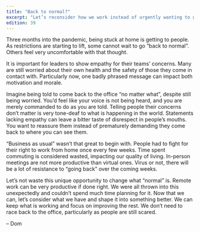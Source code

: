 ```yaml
---
title: "Back to normal?"
excerpt: "Let’s reconsider how we work instead of urgently wanting to go “back to normal”."
edition: 39
---
```

Three months into the pandemic, being stuck at home is getting to people. As restrictions are starting to lift, some cannot wait to go “back to normal”. Others feel very uncomfortable with that thought.

It is important for leaders to show empathy for their teams’ concerns. Many are still worried about their own health and the safety of those they come in contact with. Particularly now, one badly phrased message can impact both motivation and morale.

Imagine being told to come back to the office “no matter what”, despite still being worried. You’d feel like your voice is not being heard, and you are merely commanded to do as you are told. Telling people their concerns don’t matter is very tone-deaf to what is happening in the world. Statements lacking empathy can leave a bitter taste of disrespect in people’s mouths. You want to reassure them instead of prematurely demanding they come back to where you can see them.

“Business as usual” wasn’t that great to begin with. People had to fight for their right to work from home once every few weeks. Time spent commuting is considered wasted, impacting our quality of living. In-person meetings are not more productive than virtual ones. Virus or not, there will be a lot of resistance to “going back” over the coming weeks.

Let’s not waste this unique opportunity to change what “normal” is. Remote work can be very productive if done right. We were all thrown into this unexpectedly and couldn’t spend much time planning for it. Now that we can, let’s consider what we have and shape it into something better. We can keep what is working and focus on improving the rest. We don’t need to race back to the office, particularly as people are still scared.

– Dom